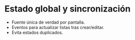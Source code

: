 # Estado global y sincronización

- Fuente única de verdad por pantalla.
- Eventos para actualizar listas tras crear/editar.
- Evita estados duplicados.
